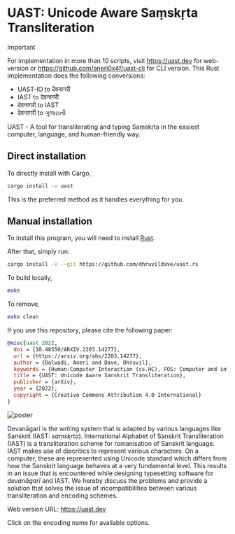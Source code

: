 # UAST: Unicode Aware Saṃskṛta Transliteration

> [!IMPORTANT]
> For implementation in more than 10 scripts, visit https://uast.dev for
> web-version or https://github.com/aneri0x4f/uast-cli for CLI version. This
> Rust implementation does the following conversions:
>
> - UAST-IO to देवनागरी
> - IAST to देवनागरी
> - देवनागरी to IAST
> - देवनागरी to ગુજરાતી

UAST - A tool for transliterating and typing Saṃskṛta in the easiest computer,
language, and human-friendly way.

## Direct installation

To directly install with Cargo,

```bash
cargo install -v uast
```

This is the preferred method as it handles everything for you.

## Manual installation

To install this program, you will need to install [Rust](https://rust-lang.org).

After that, simply run:

```bash
cargo install -v --git https://github.com/dhruvildave/uast.rs
```

To build locally,

```bash
make
```

To remove,

```bash
make clean
```

If you use this repository, please cite the following paper:

```bibtex
@misc{uast_2022,
  doi = {10.48550/ARXIV.2203.14277},
  url = {https://arxiv.org/abs/2203.14277},
  author = {Dalwadi, Aneri and Dave, Dhruvil},
  keywords = {Human-Computer Interaction (cs.HC), FOS: Computer and information sciences, H.5.2},
  title = {UAST: Unicode Aware Sanskrit Transliteration},
  publisher = {arXiv},
  year = {2022},
  copyright = {Creative Commons Attribution 4.0 International}
}
```

![poster](/uast_poster.png)

Devanāgarī is the writing system that is adapted by various languages like
Sanskrit (IAST: _saṃskṛta_). International Alphabet of Sanskrit Transliteration
(IAST) is a transliteration scheme for romanisation of Sanskrit language. IAST
makes use of diacritics to represent various characters. On a computer, these
are represented using Unicode standard which differs from how the Sanskrit
language behaves at a very fundamental level. This results in an issue that is
encountered while designing typesetting software for _devanāgarī_ and IAST. We
hereby discuss the problems and provide a solution that solves the issue of
incompatibilities between various transliteration and encoding schemes.

Web version URL: https://uast.dev

Click on the encoding name for available options.
